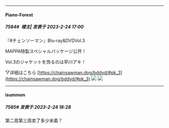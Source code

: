 
*****

####  Piano-Forest  
##### 7584#         楼主| 发表于 2023-2-24 17:00

『#チェンソーマン』Blu-ray&amp;DVDVol.3

MAPPA特製スペシャルパッケージ公开！

Vol.3のジャケットを饰るのは早川アキ！

▽详细はこちら
[https://chainsawman.dog/bddvd/#pk_3](https://chainsawman.dog/bddvd/#pk_3)
<img src="https://p.sda1.dev/10/987eff262d97b8b23b0cbad889ee5b81/20230224_165856.jpg" referrerpolicy="no-referrer">
<img src="https://p.sda1.dev/10/86fef76b156a47cd36ab741623c9b22b/20230224_165858.jpg" referrerpolicy="no-referrer">


*****

####  isummon  
##### 7585#       发表于 2023-2-24 18:28

第二周第三周卖了多少来着？

